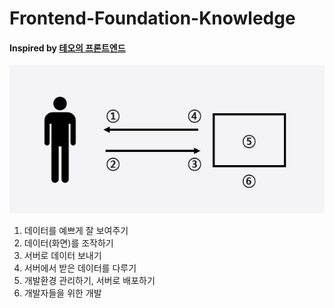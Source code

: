 # Frontend-Foundation-Knowledge

#### Inspired by [테오의 프론트엔드](https://yozm.wishket.com/magazine/detail/1294/)

![Frontend](./image/image001.png)

1. 데이터를 예쁘게 잘 보여주기
2. 데이터(화면)를 조작하기
3. 서버로 데이터 보내기
4. 서버에서 받은 데이터를 다루기
5. 개발환경 관리하기, 서버로 배포하기
6. 개발자들을 위한 개발

<!--
1. Git
2. Regexp
3. Authority
   - jwt
   - cookie
   - session
4. Design Pattern
   - OOP
   - FP
5. Network
   - Lazy loading
   - Async
6. Framework
   - React
7. Browser
   - Event loop
-->

